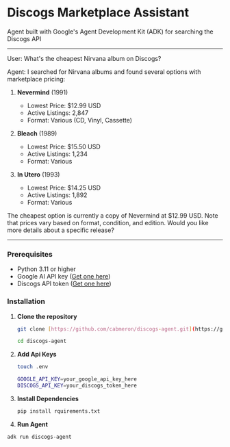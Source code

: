 # Discogs Marketplace Assistant

Agent built with Google's Agent Development Kit (ADK) for searching the Discogs API

--------------------------------------------------------------------------------------------------------------

User: What's the cheapest Nirvana album on Discogs?

Agent: I searched for Nirvana albums and found several options with marketplace pricing:

1. **Nevermind** (1991)
   - Lowest Price: $12.99 USD
   - Active Listings: 2,847
   - Format: Various (CD, Vinyl, Cassette)

2. **Bleach** (1989)
   - Lowest Price: $15.50 USD
   - Active Listings: 1,234
   - Format: Various

3. **In Utero** (1993)
   - Lowest Price: $14.25 USD
   - Active Listings: 1,892
   - Format: Various

The cheapest option is currently a copy of Nevermind at $12.99 USD. Note that prices 
vary based on format, condition, and edition. Would you like more details about a 
specific release?

--------------------------------------------------------------------------------------------------------------

### Prerequisites

- Python 3.11 or higher
- Google AI API key ([Get one here](https://aistudio.google.com/apikey))
- Discogs API token ([Get one here](https://www.discogs.com/settings/developers))

### Installation

1. **Clone the repository**
   ```bash
   git clone [https://github.com/cabmeron/discogs-agent.git](https://github.com/cabmeron/discogs-agent.git)
   ```

   ```bash
   cd discogs-agent
   ```
   
2. **Add Api Keys**

   ```bash
   touch .env
   ```

   ```bash
   GOOGLE_API_KEY=your_google_api_key_here
   DISCOGS_API_KEY=your_discogs_token_here
   ```
3. **Install Dependencies**
   ```bash
   pip install rquirements.txt
   ```
4. **Run Agent**

  ```bash
  adk run discogs-agent
  ```

